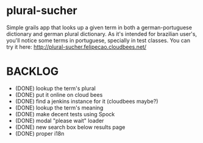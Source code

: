 plural-sucher
=============

Simple grails app that looks up a given term in both a german-portuguese dictionary and german plural dictionary.
As it's intended for brazilian user's, you'll notice some terms in portuguese, specially in test classes.
You can try it here: http://plural-sucher.felipecao.cloudbees.net/


BACKLOG
======

- (DONE) lookup the term's plural
- (DONE) put it online on cloud bees
- (DONE) find a jenkins instance for it (cloudbees maybe?)  
- (DONE) lookup the term's meaning
- (DONE) make decent tests using Spock
- (DONE) modal "please wait" loader
- (DONE) new search box below results page
- (DONE) proper i18n
